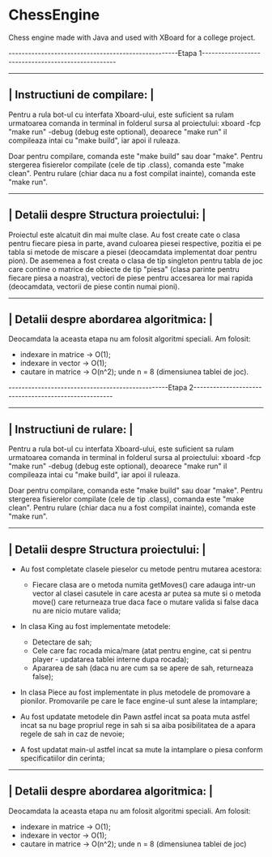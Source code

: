 # ChessEngine
Chess engine made with Java and used with XBoard for a college project.

 
----------------------------------------------------Etapa 1---------------------------------------------------

 -----------------------------
| Instructiuni de compilare:  |
 -----------------------------
Pentru a rula bot-ul cu interfata Xboard-ului, este suficient sa rulam urmatoarea comanda in terminal in folderul 
sursa al proiectului: xboard -fcp "make run" -debug (debug este optional), deoarece "make run" il compileaza intai cu
"make build", iar apoi il ruleaza.

Doar pentru compilare, comanda este "make build" sau doar "make".
Pentru stergerea fisierelor compilate (cele de tip .class), comanda este "make clean".
Pentru rulare (chiar daca nu a fost compilat inainte), comanda este "make run".

 ---------------------------------------
| Detalii despre Structura proiectului: |
 ---------------------------------------
Proiectul este alcatuit din mai multe clase. Au fost create cate o clasa pentru fiecare piesa
in parte, avand culoarea piesei respective, pozitia ei pe tabla si metode de miscare a piesei
(deocamdata implementat doar pentru pion).
De asemenea a fost creata o clasa de tip singleton pentru tabla de joc care contine o matrice
de obiecte de tip "piesa" (clasa parinte pentru fiecare piesa a noastra), vectori de piese
pentru accesarea lor mai rapida (deocamdata, vectorii de piese contin numai pioni).


 ----------------------------------------
| Detalii despre abordarea algoritmica:  |
 ----------------------------------------
Deocamdata la aceasta etapa nu am folosit algoritmi speciali.
Am folosit:
- indexare in matrice -> O(1);
- indexare in vector -> O(1);
- cautare in matrice -> O(n^2); unde n = 8 (dimensiunea tablei de joc).

-------------------------------------------------Etapa 2-----------------------------------------------------

 -----------------------------
| Instructiuni de rulare:  |
 -----------------------------
Pentru a rula bot-ul cu interfata Xboard-ului, este suficient sa rulam urmatoarea comanda in terminal in folderul 
sursa al proiectului: xboard -fcp "make run" -debug (debug este optional), deoarece "make run" il compileaza intai cu
"make build", iar apoi il ruleaza.

Doar pentru compilare, comanda este "make build" sau doar "make".
Pentru stergerea fisierelor compilate (cele de tip .class), comanda este "make clean".
Pentru rulare (chiar daca nu a fost compilat inainte), comanda este "make run".

 ---------------------------------------
| Detalii despre Structura proiectului: |
 ---------------------------------------

- Au fost completate clasele pieselor cu metode pentru mutarea acestora:
	- Fiecare clasa are o metoda numita getMoves() care adauga intr-un vector al clasei casutele in care acesta ar putea sa mute si o metoda move() care returneaza true daca face o mutare valida si false daca nu are nicio mutare valida;

- In clasa King au fost implementate metodele:
	- Detectare de sah;
	- Cele care fac rocada mica/mare (atat pentru engine, cat si pentru player - updatarea tablei interne dupa rocada);
	- Apararea de sah (daca nu are cum sa se apere de sah, returneaza false);

- In clasa Piece au fost implementate in plus metodele de promovare a pionilor. Promovarile pe care le face engine-ul sunt alese la intamplare;

- Au fost updatate metodele din Pawn astfel incat sa poata muta astfel incat sa nu bage propriul rege in sah si sa aiba posibilitatea de a apara regele de sah in caz de nevoie;

- A fost updatat main-ul astfel incat sa mute la intamplare o piesa conform specificatiilor din cerinta;


 ----------------------------------------
| Detalii despre abordarea algoritmica:  |
 ----------------------------------------
Deocamdata la aceasta etapa nu am folosit algoritmi speciali.
Am folosit:
- indexare in matrice -> O(1);
- indexare in vector -> O(1);
- cautare in matrice -> O(n^2); unde n = 8 (dimensiunea tablei de joc)
